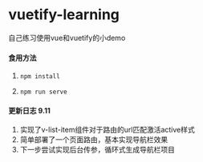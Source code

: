 # vuetify-learning
自己练习使用vue和vuetify的小demo



#### 食用方法

1. `npm install `

2. `npm run serve`



#### 更新日志 9.11

1. 实现了v-list-item组件对于路由的url匹配激活active样式
2. 简单部署了一个页面路由，基本实现导航栏效果
3. 下一步尝试实现后台传参，循环式生成导航栏项目


